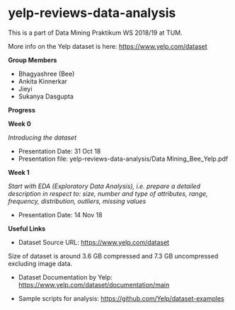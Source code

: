 # yelp-reviews-data-analysis
This is a part of Data Mining Praktikum WS 2018/19 at TUM.

More info on the Yelp dataset is here: https://www.yelp.com/dataset

**Group Members**
* Bhagyashree (Bee)
* Ankita Kinnerkar
* Jieyi
* Sukanya Dasgupta

**Progress**

**Week 0**

*Introducing the dataset*

* Presentation Date: 31 Oct 18
* Presentation file: yelp-reviews-data-analysis/Data Mining_Bee_Yelp.pdf
      
**Week 1**

*Start with EDA (Exploratory Data Analysis), i.e. prepare a detailed description in respect to: size, number and type of attributes, range, frequency, distribution, outliers, missing values*

* Presentation Date: 14 Nov 18

**Useful Links**

* Dataset Source URL: https://www.yelp.com/dataset 

Size of dataset is around 3.6 GB compressed and 7.3 GB uncompressed excluding image data.

* Dataset Documentation by Yelp: https://www.yelp.com/dataset/documentation/main 

* Sample scripts for analysis: https://github.com/Yelp/dataset-examples 
